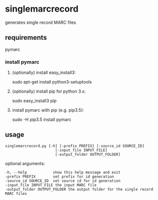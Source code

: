 # singlemarcrecord

generates single record MARC files

## requirements

pymarc

### install pymarc

1. (optionally) install easy_install3:

    sudo apt-get install python3-setuptools

2. (optionally) install pip for python 3.x:

    sudo easy_install3 pip

3. install pymarc with pip (e.g. pip3.5):

    sudo -H pip3.5 install pymarc 

## usage

    singlemarcrecord.py [-h] [-prefix PREFIX] [-source_id SOURCE_ID]
                           [-input_file INPUT_FILE]
                           [-output_folder OUTPUT_FOLDER]

optional arguments:

    -h, --help            show this help message and exit
    -prefix PREFIX        set prefix for id generation
    -source_id SOURCE_ID  set source id for id generation
    -input_file INPUT_FILE the input MARC file
    -output_folder OUTPUT_FOLDER the output folder for the single record MARC files
